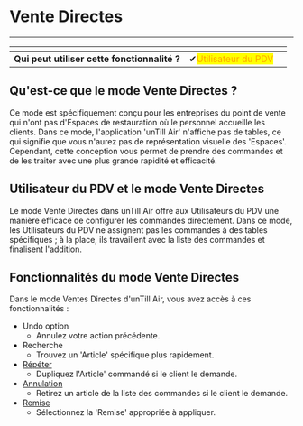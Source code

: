 # Vente Directes

---------

<table data-card-size="large" data-view="cards" data-full-width="false"><thead><tr><th></th><th></th><th></th></tr></thead><tbody><tr><td><strong>Qui peut utiliser cette fonctionnalité ?</strong></td><td><span data-gb-custom-inline data-tag="emoji" data-code="2714">✔</span><mark style="color:orange;">Utilisateur du PDV</mark></td><td></td></tr></tbody></table>

## Qu'est-ce que le mode Vente Directes ?

Ce mode est spécifiquement conçu pour les entreprises du point de vente qui n'ont pas d'Espaces de restauration où le personnel accueille les clients. Dans ce mode, l'application 'unTill Air' n'affiche pas de tables, ce qui signifie que vous n'aurez pas de représentation visuelle des 'Espaces'. Cependant, cette conception vous permet de prendre des commandes et de les traiter avec une plus grande rapidité et efficacité.

## Utilisateur du PDV et le mode Vente Directes

Le mode Vente Directes dans unTill Air offre aux Utilisateurs du PDV une manière efficace de configurer les commandes directement. Dans ce mode, les Utilisateurs du PDV ne assignent pas les commandes à des tables spécifiques ; à la place, ils travaillent avec la liste des commandes et finalisent l'addition.

## Fonctionnalités du mode Vente Directes

Dans le mode Ventes Directes d'unTill Air, vous avez accès à ces fonctionnalités :

- Undo option
    + Annulez votre action précédente.
- Recherche
    + Trouvez un 'Article' spécifique plus rapidement.
- [Répéter](../pdv/repeter-des-articles.md)
    + Dupliquez l'Article' commandé si le client le demande.
- [Annulation](../pdv/annulation.md)
    + Retirez un article de la liste des commandes si le client le demande.
- [Remise](../general/remises/README.md)
    + Sélectionnez la 'Remise' appropriée à appliquer.